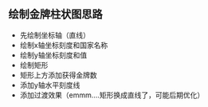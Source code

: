 ## 绘制金牌柱状图思路
* 先绘制坐标轴（直线）
* 绘制x轴坐标刻度和国家名称
* 绘制y轴坐标刻度和值
* 绘制矩形
* 矩形上方添加获得金牌数
* 添加y轴水平刻度线
* 添加过渡效果（emmm....矩形换成直线了，可能后期优化）

